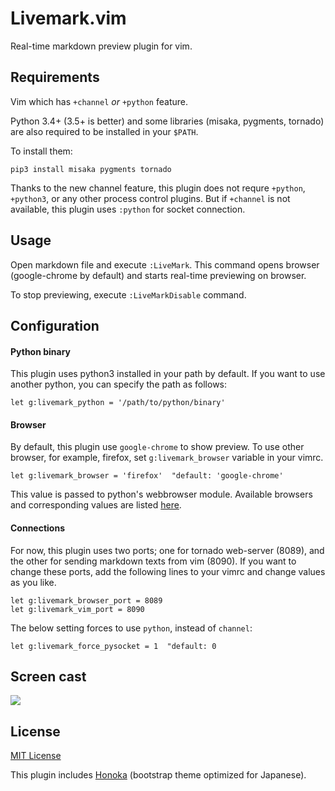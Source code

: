 # Livemark.vim

Real-time markdown preview plugin for vim.

## Requirements

Vim which has `+channel` *or* `+python` feature.

Python 3.4+ (3.5+ is better) and some libraries (misaka, pygments, tornado) are also required to be installed in your `$PATH`.

To install them:

```
pip3 install misaka pygments tornado
```

Thanks to the new channel feature, this plugin does not requre `+python`, `+python3`, or any other process control plugins.
But if `+channel` is not available, this plugin uses `:python` for socket connection.

## Usage

Open markdown file and execute `:LiveMark`.
This command opens browser (google-chrome by default) and starts real-time previewing on browser.

To stop previewing, execute `:LiveMarkDisable` command.

## Configuration

#### Python binary

This plugin uses python3 installed in your path by default.
If you want to use another python, you can specify the path as follows:

```vim
let g:livemark_python = '/path/to/python/binary'
```

#### Browser

By default, this plugin use `google-chrome` to show preview.
To use other browser, for example, firefox, set `g:livemark_browser` variable in your vimrc.

```vim
let g:livemark_browser = 'firefox'  "default: 'google-chrome'
```

This value is passed to python's webbrowser module.
Available browsers and corresponding values are listed [here](https://docs.python.org/3/library/webbrowser.html#webbrowser.register).

#### Connections

For now, this plugin uses two ports; one for tornado web-server (8089), and the other for sending markdown texts from vim (8090).
If you want to change these ports, add the following lines to your vimrc and change values as you like.

```vim
let g:livemark_browser_port = 8089
let g:livemark_vim_port = 8090
```

The below setting forces to use `python`, instead of `channel`:

```vim
let g:livemark_force_pysocket = 1  "default: 0
```

## Screen cast

<img src="https://raw.githubusercontent.com/miyakogi/livemark.vim/master/sample.gif">

## License

[MIT License](https://github.com/miyakogi/livemark.vim/blob/master/LICENSE)

This plugin includes [Honoka](http://honokak.osaka/) (bootstrap theme optimized for Japanese).
